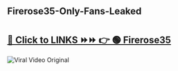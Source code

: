 
 ## Firerose35-Only-Fans-Leaked

# <h2><a href="https://clipsfans.com/Firerose35&ref=git">🔗 Click to LINKS ⏩⏩ 👉 🟢 Firerose35 </a></h2>

<a href="https://clipsfans.com/Firerose35&ref=git" rel="nofollow" data-target="animated-image.originalLink"><img src="https://i.ibb.co.com/xMMVF88/686577567.gif" alt="Viral Video Original" style="max-width: 100%; display: inline-block;" data-target="animated-image.originalImage"></a>
